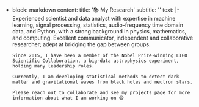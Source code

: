   - block: markdown
    content:
      title: '📚 My Research'
      subtitle: ''
      text: |-
        Experienced scientist and data analyst with expertise in machine learning, signal processing, statistics, audio-frequency time domain data, and Python, with a strong background in physics, mathematics, and computing. Excellent communicator, independent and collaborative researcher; adept at bridging the gap between groups.

        Since 2015, I have been a member of the Nobel Prize-winning LIGO Scientific Collaboration, a big-data astrophysics experiment, holding many leadership roles. 

        Currently, I am developing statistical methods to detect dark matter and gravitational waves from black holes and neutron stars.
          
        Please reach out to collaborate and see my projects page for more information about what I am working on 😃